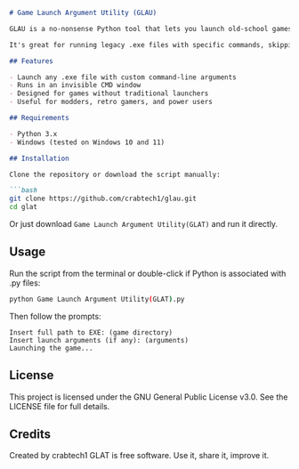 

````markdown
# Game Launch Argument Utility (GLAU)

GLAU is a no-nonsense Python tool that lets you launch old-school games (especially DVD or DRM-free ones) with custom command-line arguments. No launcher required.

It's great for running legacy .exe files with specific commands, skipping intros, setting memory pool sizes, or launching games exactly how you want.

## Features

- Launch any .exe file with custom command-line arguments
- Runs in an invisible CMD window
- Designed for games without traditional launchers
- Useful for modders, retro gamers, and power users

## Requirements

- Python 3.x
- Windows (tested on Windows 10 and 11)

## Installation

Clone the repository or download the script manually:

```bash
git clone https://github.com/crabtech1/glau.git
cd glat
````

Or just download `Game Launch Argument Utility(GLAT)` and run it directly.

## Usage

Run the script from the terminal or double-click if Python is associated with .py files:

```bash
python Game Launch Argument Utility(GLAT).py
```

Then follow the prompts:

```
Insert full path to EXE: (game directory)
Insert launch arguments (if any): (arguments)
Launching the game...
```

## License

This project is licensed under the GNU General Public License v3.0.
See the LICENSE file for full details.

## Credits

Created by crabtech1
GLAT is free software. Use it, share it, improve it.



